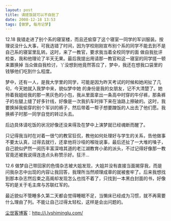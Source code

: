 ```yaml
---
layout: post
title: 请搓饭就可以不自批了
date: 2008-12-18 13:53
tags: [做梦, 每月记梦]
---
```

12.18 我错走进了别个系的寝室楼，而且还偷穿了这个寝室一同学的军训服装。按理说没什么大事，可我选错了时间，因为学校刚刚宣布别个系的同学不能去到不是自己系的寝室里乱转。这时，来了一教官，要求我当着全校同学的面 做自我批评检查，我和他理论了半天无果。最后我提出用请那一教官和这一寝室的同学搓一顿来置换掉 当众做自我检讨，丫没想到他竟然答应了，梦中，我还在想我口袋里的钱够他们吃到什么程度。

梦中，还有一人，是我大学里的同学，可能是因为昨天考试的时候和她闲扯了几句，今天她就入我梦中来，貌似梦中她 的身份是我的女朋友，记不大清楚了。她拎着我姐给我的那一黑灰色的小包，我从里面拿出一条高中时穿的牛仔裤，那条裤子的左腿上缝了好多针线，好像是一次我扒车时摔下来在油路上擦破的。这时，我要换掉我偷穿的别个军训的裤子，然后带着一帮子想要蹭饭的人出去了他们愿。我换裤子时那一同学自觉的转过头去。

后边具体请吃饭的状况好像还没来得及在梦中上演梦就已经魂断而醒了。

只记得我当时在对着一很勺的教官狂侃，教他如何处理好与学生的关系，告他做事不要太认真，过得去就行，还拿他将沙哑的喉咙说事，最后还扯了一大堆的嗓子，自己貌似俨然一阅历丰富深喑其道的老江湖教育小弟的派头，不过记得好像那一教官竟还被我说得连连点头称赞示好。狂汗…

12.6 做梦自己带回家的色情杂志被大姐发现，大姐并没有直接当面揭穿我，而是问我杂志中出现的内容让我回答，我理所当然顺理成章的就被套牢了。后来我想找到那本杂志然后束之高阁却发现怎么也找不着了，只找到一本黑白封面的书，好像写的是关于毛主席与苏联红军的。

最近貌似不管睡多久第二天都会觉得睡眠不足，当懒床已经成为习惯，就不再需要什么理由了列。不能让自己过得太轻松，这样是会出问题的。

<a href="http://i.lvshiminglu.com/">尘世客博客</a>：<a href="http://i.lvshiminglu.com/">http://i.lvshiminglu.com/</a>

